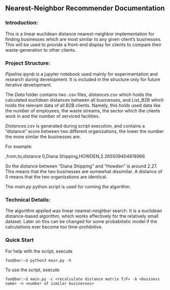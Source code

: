 ## Nearest-Neighbor Recommender Documentation

### Introduction:

This is a linear euclidean distance nearest-neighbor implementation for finding businesses which are most similar to any given client’s businesses. This will be used to provide a front-end display for clients to compare their waste-generation to other clients.

### Project Structure:

*Pipeline.ipynb* is a jupyter notebook used mainly for experimentation and research during development. It is included in the structure only for future iterative development. 

The *Data* folder contains two .csv files, *distances.csv* which holds the calculated euclidean distances between all businesses, and *List_B2B* which holds the relevant data of all B2B clients. Namely, this holds used data like the number of employees, the waste streams, the sector which the clients work in and the number of serviced facilities.

*Distances.csv* is generated during script execution, and contains a “distance” score between two different organizations, the lower the number the more similar the businesses are.

For example:

,from,to,distance
0,Diana Shipping,HOWDEN,2.265509404818966

So the distance between “Diana Shipping” and “Howden” is around 2.27. This means that the two businesses are somewhat dissimilar. A distance of 0 means that the two organizations are identical.

The *main.py* python script is used for running the algorithm. 

### Technical Details:
The algorithm applied was linear nearest-neighbor search. It is a euclidean distance-based algorithm, which works effectively for the relatively small dataset. Later on this can be changed for some probabilistic model if the calculations ever become too time-prohibitive.

### Quick Start

For help with the script, execute

```console
foo@bar:~$ python3 main.py -h
```

To use the script, execute

```console
foo@bar:~$ main.py -c <recalculate distance matrix T/F> -b <business name> -n <number of similar businesses>
```
